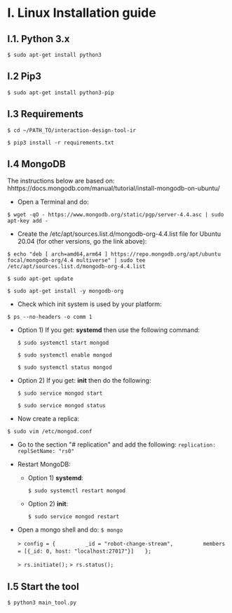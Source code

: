 # I. Linux Installation guide

## I.1. Python 3.x

`$ sudo apt-get install python3`

## I.2 Pip3

`$ sudo apt-get install python3-pip`

## I.3 Requirements

   `$ cd ~/PATH_TO/interaction-design-tool-ir`

   `$ pip3 install -r requirements.txt`

## I.4 MongoDB

The instructions below are based on: hhttps://docs.mongodb.com/manual/tutorial/install-mongodb-on-ubuntu/

- Open a Terminal and do:

`$ wget -qO - https://www.mongodb.org/static/pgp/server-4.4.asc | sudo apt-key add -`

- Create the /etc/apt/sources.list.d/mongodb-org-4.4.list file for Ubuntu 20.04 (for other versions, go the link above):

`$ echo "deb [ arch=amd64,arm64 ] https://repo.mongodb.org/apt/ubuntu focal/mongodb-org/4.4 multiverse" | sudo tee /etc/apt/sources.list.d/mongodb-org-4.4.list`

`$ sudo apt-get update`

`$ sudo apt-get install -y mongodb-org`

- Check which init system is used by your platform:

`$ ps --no-headers -o comm 1`

  * Option 1) If you get: **systemd** then use the following command:
      
      `$ sudo systemctl start mongod`
      
      `$ sudo systemctl enable mongod`
      
      `$ sudo systemctl status mongod`
      
  * Option 2) If you get: **init** then do the following:
  
      `$ sudo service mongod start`
      
      `$ sudo service mongod status` 

- Now create a replica:

`$ sudo vim /etc/mongod.conf`

- Go to the section "# replication" and add the following:
   `replication: `
   `  replSetName: "rs0"`
   
- Restart MongoDB:

  * Option 1) **systemd**:
      
      `$ sudo systemctl restart mongod`
      
  * Option 2) **init**:
  
      `$ sudo service mongod restart`
      
- Open a mongo shell and do:
   `$ mongo`
   
   `> config = {`
   `         _id = "robot-change-stream",`
   `         members = [{_id: 0, host: "localhost:27017"}]`
   `   };`
      
   `> rs.initiate();`
   `> rs.status();`

## I.5 Start the tool

`$ python3 main_tool.py`
